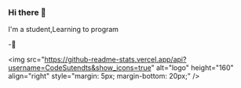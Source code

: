 ### Hi there 👋


I'm a student,Learning to program


-🌱


<img src="https://github-readme-stats.vercel.app/api?username=CodeSutendts&show_icons=true" alt="logo" height="160" align="right" style="margin: 5px; margin-bottom: 20px;" /\>
<!--
**CodeSutendts/CodeSutendts** is a ✨ _special_ ✨ repository because its `README.md` (this file) appears on your GitHub profile.

Here are some ideas to get you started:

- 🔭 I’m currently working on ...
- 🌱 I’m currently learning ...
- 👯 I’m looking to collaborate on ...
- 🤔 I’m looking for help with ...
- 💬 Ask me about ...
- 📫 How to reach me: ...
- 😄 Pronouns: ...
- ⚡ Fun fact: ...
-->
